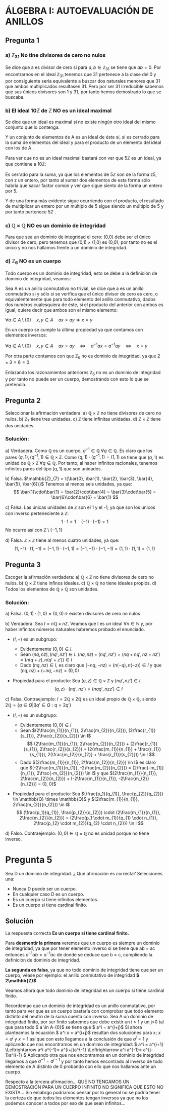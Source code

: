 # ÁLGEBRA I: AUTOEVALUACIÓN DE ANILLOS

## Pregunta 1
### a) $\mathbb{Z}_{31}$ No tine divisores de cero no nulos
Se dice que a es divisor de cero si para $a,b \in \mathbb{Z}_{31}$ se tiene que $ab = 0$.
Por encontrarnos en el ideal $\mathbb{Z}_{31}$ tenemos que 31 pertenece a la clase del 0 y por consiguiente sería equivalente a buscar dos naturales menores que 31 que ambos multiplicados resultasen 31.
Pero por ser 31 irreducible sabemos que sus únicos divisores son 1 y 31, por tanto hemos demostrado lo que se buscaba.

### b) El ideal $10\mathbb{Z}$ de $\mathbb{Z}$  NO es un ideal maximal

Se dice que un ideal es maximal si no existe ningún otro ideal del mismo conjunto que lo contenga.

Y un conjunto de elementos de A es un ideal de éste si, si es cerrado para la suma de elementos del ideal y para el producto de un elemento del ideal con los de A .

Para ver que no es un ideal maximal bastará con ver que $5\mathbb{Z}$  es un ideal, ya que contiene a $10\mathbb{Z}$:

Es cerrado para la suma, ya que los elementos de $5\mathbb{Z}$ son de la forma z5, con z un entero, por tanto al sumar dos elementos de esta forma sólo habría que sacar factor común y ver que sigue siento de la forma un entero por 5.

Y de una forma más evidente sigue ocurriendo con el producto, el resultado de multiplicar un entero por un múltiplo de 5 sigue siendo un múltiplo de 5 y por tanto pertenece $5\mathbb{Z}$ .

### c) $\mathbb{Q} \times \mathbb{Q}$ NO es un dominio de integridad
Para que sea un dominio de integridad el cero: (0,0) debe ser el único divisor de cero, pero tenemos que (0,1) $\times$ (1,0) es (0,0);
por tanto no es el único y no nos hallamos frente a un dominio de integridad.

### d) $\mathbb{Z}_6$ NO es un cuerpo

Todo cuerpo es un dominio de integridad, esto se debe a la definición de dominio de integridad, veamos:

Sea A es un anillo conmutativo no trivial, se dice que a es un anillo conmutativo si y sólo si se verifica que el único divisor de cero es cero, o equivalentemente que para todo elemento del anillo conmutativo, dados dos numéros cualesquiera de éste, si el producto del anterior con ambos es igual, quiere decir que ambos son el mismo elemento:

$\forall a \in A \setminus \{0\} \quad x,y \in A \quad ax = ay \Rightarrow x = y$

En un cuerpo se cumple la última propiedad ya que contamos con elementos inversos:

$\forall a \in A \setminus \{0\} \quad x,y \in A \quad ax = ay \quad \Leftrightarrow \quad a^{-1}ax = a^{-1}ay  \quad \Leftrightarrow \quad x = y$

Por otra parte contamos con que $\mathbb{Z}_6$ no es dominio de integridad, ya que $2 \times 3 = 6 = 0$.

Enlazando los razonamientos anteriores $\mathbb{Z}_6$ no es un dominio de integridad y por tanto no puede ser un cuerpo, demostrando con esto lo que se pretendía.



## Pregunta 2
Seleccionar la afirmación verdadera:
a) $\mathbb{Q} \times \mathbb{Z}$ no tiene divisores de cero no nulos.
b) $\mathbb{Z}_{7}$ tiene tres unidades.
c) $\mathbb{Z}$ tiene infinitas unidades.
d) $\mathbb{Z} \times \mathbb{Z}$ tiene dos unidades.

### Solución:

a) Verdadera.
Como $\mathbb{Q}$ es un cuerpo, $q^{-1} \in \mathbb{Q} \; \forall q \in \mathbb{Q}$. Es claro que los pares $(q, 1),(q^{-1}, 1)  \in \mathbb{Q} \times \mathbb{Z}$.
Como $(q, 1)\cdot(q^{-1}, 1) = (1, 1)$ se tiene que $(q, 1)$ es unidad de $\mathbb{Q} \times \mathbb{Z} \; \forall q \in \mathbb{Q}$.
Por tanto, al haber infinitos racionales, tenemos infinitos pares del tipo $(q, 1)$ que son unidades.

b) Falsa.
$\mathbb{Z}_{7} = \{\bar{0}, \bar{1}, \bar{2}, \bar{3}, \bar{4}, \bar{5}, \bar{6}\}$
Tenemos al menos seis unidades, ya que:
$$
\bar{1}\cdot\bar{1} = \bar{2}\cdot\bar{4} = \bar{3}\cdot\bar{5} = \bar{6}\cdot\bar{6} = \bar{1}
$$

c) Falsa.
Las únicas unidades de $\mathbb{Z}$ son el 1 y el -1, ya que son los únicos con inverso perteneciente a $\mathbb{Z}$:
$$
1\cdot1 = 1 \quad (-1)\cdot(-1) = 1
$$
No ocurre así con $\mathbb{Z} \setminus \{-1,1\}$

d) Falsa.
$\mathbb{Z} \times \mathbb{Z}$ tiene al menos cuatro unidades, ya que:
$$
(1, -1)\cdot(1, -1) = (-1, 1)\cdot(-1, 1) = (-1, -1)\cdot(-1, -1) = (1, 1)\cdot(1, 1) = (1, 1)
$$



## Pregunta 3
Escoger la afirmación verdadera:
a) $\mathbb{Q} \times \mathbb{Z}$ no tiene divisores de cero no nulos.
b) $\mathbb{Q} \times \mathbb{Z}$ tiene infinos ideales.
c) $\mathbb{Q} \times \mathbb{Q}$ no tiene ideales propios.
d) Todos los elementos de $\mathbb{Q} \times \mathbb{Q}$ son unidades.

### Solución:
a) Falsa.
$(0, 1) \cdot (1, 0) = (0, 0) \Rightarrow$ existen divisores de cero no nulos

b) Verdadera.
Sea $I = n\mathbb{Q} \times n\mathbb{Z}$. Veamos que I es un ideal $\forall n \in \mathbb{N}$ y, por haber infinitos números naturales habremos probado el enunciado.
- $(I, +)$ es un subgrupo:
  - Evidentemente $(0, 0) \in I$.
  - Sean $(nq, nz), (nq', nz') \in I$.
    $(nq, nz) + (nq', nz') = (nq + nq', nz + nz') = (n(q + z), n(q' + z')) \in I$
  - Dado $(nq, nz) \in I$, es claro que $(-nq, -nz) = (n(-q), n(-z)) \in I$ y que $(nq, nz) + (-nq, -nz) = (0,0)$

- Propiedad para el producto:
Sea $(q, z) \in \mathbb{Q} \times \mathbb{Z}$ y $(nq', nz') \in I$.
$$
(q, z) \cdot (nq', nz') = (nqq', nzz') \in I
$$

c) Falsa.
Contraejemplo: $I = 2\mathbb{Q} \times 2\mathbb{Q}$ es un ideal propio de $\mathbb{Q} \times \mathbb{Q}$, siendo $2\mathbb{Q} = \{q \in Q \vert \exists q' \in Q : q = 2q' \}$
- $(I, +)$ es un subgrupo:
  - Evidentemente $(0, 0) \in I$
  - Sean $(2\frac{m_{1}}{n_{1}}, 2\frac{m_{2}}{n_{2}}), (2\frac{r_{1}}{s_{1}}, 2\frac{r_{2}}{s_{2}}) \in I$
  $$
  (2\frac{m_{1}}{n_{1}}, 2\frac{m_{2}}{n_{2}}) + (2\frac{r_{1}}{s_{1}}, 2\frac{r_{2}}{s_{2}}) = (2(\frac{m_{1}}{n_{1}} + \frac{r_{1}}{s_{1}}), 2(\frac{m_{2}}{n_{2}} + \frac{r_{1}}{s_{2}})) \in I
  $$
  - Dado $(2\frac{m_{1}}{n_{1}}, 2\frac{m_{2}}{n_{2}}) \in I$ es claro que $(-2\frac{m_{1}}{n_{1}}, -2\frac{m_{2}}{n_{2}}) = (2\frac{-m_{1}}{n_{1}}, 2\frac{-m_{2}}{n_{2}}) \in I$ y que $(2\frac{m_{1}}{n_{1}}, 2\frac{m_{2}}{n_{2}}) + (-2\frac{m_{1}}{n_{1}}, -2\frac{m_{2}}{n_{2}}) = (0, 0)$

- Propiedad para el producto:
Sea $(\frac{p_1}{q_{1}}, \frac{p_{2}}{q_{2}}) \in \mathbb{Q} \times \mathbb{Q}$ y $(2\frac{m_{1}}{n_{1}}, 2\frac{m_{2}}{n_{2}}) \in I$
$$
(\frac{p_1}{q_{1}}, \frac{p_{2}}{q_{2}}) \cdot (2\frac{m_{1}}{n_{1}}, 2\frac{m_{2}}{n_{2}}) = (2\frac{p_1 \cdot m_{1}}{q_{1} \cdot n_{1}}, 2\frac{p_{2} \cdot m_{2}}{q_{2} \cdot n_{2}}) \in I
$$

d) Falso.
Contraejemplo: $(0, 0) \in \mathbb{Q} \times \mathbb{Q}$ no es unidad porque no tiene inverso.

# Pregunta 5
Sea D un dominio de integridad. ¿ Qué afirmación es correcta?
Selecciones una:  
- Nunca D puede ser un cuerpo.
- En cualquier caso D es un cuerpo.
- Es un cuerpo si tiene infinitos elementos.
- Es un cuerpo si tiene cardinal finito.

## Solución
La respuesta correcta  **Es un cuerpo si tiene cardinal finito.**

Para **desmentir la primera** veremos que un cuerpo es siempre un dominio de integridad, ya que por tener elemento inverso si se tiene que ab = ac  entonces $a^{-1}ab = a^{-1}ac$ de donde se deduce que b = c, cumpliendo la definición de dominio de integridad.

**La segunda es falsa**, ya que no todo dominio de integridad tiene que ser un cuerpo, véase por ejemplo: el anillo conmutativo  de integridad **$ 2\mathbb{Z}$**

Veamos ahora que todo dominio de integridad es un cuerpo si tiene cardinal finito. 

Recordemao que un dominio de integridad es un anillo conmutativo, por tanto para ver que es un cuerpo bastaría con comprobar que todo elemento distinto del neutro de la suma cuenta con inverso. 
Sea A un dominio de integridad finito, por ser finito sabremos que debe existir un i > 1 y un j>0 tal que para todo $ a \in A-\{0\}$ se tiene que $ a^i = a^{i+j}$
Si ahora planteamos la ecuación $ a^i x = a^{i+j}$ resultan dos soluciones para x; $x= a^j$ y $x = 1$ así que con esto llegamos a la conclusión de que $a^j = 1$ y aplicando que nos encontramos en un dominio de integridad: 
$ a^i = a^{i+1} \Leftrightarrow a^i a^{-1}= a^{i+j}a^{-1} \Leftrightarrow a^i a^{-1}= a^{j-1}a^i{-1}  $ 
Aplicando otra que nos encontramos en un dominio de integridad llegamos a que  $a^{-1}= a^{j-1}$ y por tanto hemos encontrado al inverso de todo elemento de A distinto de 0 probando con ello que nos hallamos ante  un cuerpo.  

Respecto a la tercera afirmación...
QUE NO TENGAMOS UN DEMOSTRACIÓN PARA UN CUERPO INFINITO NO SIGNIFICA QUE ESTO NO EXISTA... Sin emabrgo podríamos pensar por lo general no se podría tener la certeza de que todos los elementos tengan inversos ya que no los podemos conocer a todos por eso de que sean infinitos...
